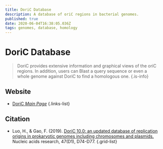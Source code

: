```yaml
---
title: DoriC Database
description: A database of oriC regions in bacterial genomes.
published: true
date: 2020-06-04T16:38:05.036Z
tags: genomes, database, homology
---
```


# DoriC Database

> DoriC provides extensive information and graphical views of the oriC regions. In addition, users can Blast a query sequence or even a whole genome against DoriC to find a homologous one. 
{.is-info}

 

## Website 

- [DoriC *Main Page*](http://tubic.org/doric/public/index.php/index)
 {.links-list}

## Citation 

- Luo, H., & Gao, F. (2019). [DoriC 10.0: an updated database of replication origins in prokaryotic genomes including chromosomes and plasmids.](https://academic.oup.com/nar/article/47/D1/D74/5144951) Nucleic acids research, 47(D1), D74-D77.
{.grid-list}